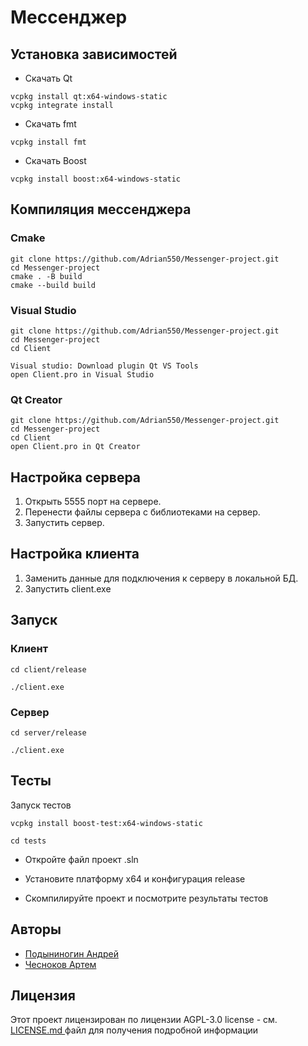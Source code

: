 # Мессенджер 


## Установка зависимостей
* Скачать Qt
```
vcpkg install qt:x64-windows-static
vcpkg integrate install
```
* Скачать fmt
```
vcpkg install fmt
```
* Скачать Boost
```
vcpkg install boost:x64-windows-static
```

## Компиляция мессенджера

### Cmake
```
git clone https://github.com/Adrian550/Messenger-project.git
cd Messenger-project
cmake . -B build
cmake --build build
```

### Visual Studio

```
git clone https://github.com/Adrian550/Messenger-project.git
cd Messenger-project
cd Client

Visual studio: Download plugin Qt VS Tools
open Client.pro in Visual Studio
```

### Qt Creator

```
git clone https://github.com/Adrian550/Messenger-project.git
cd Messenger-project
cd Client
open Client.pro in Qt Creator
```

## Настройка сервера
1) Открыть 5555 порт на сервере.
2) Перенести файлы сервера с библиотеками на сервер.
3) Запустить сервер.

## Настройка клиента
1) Заменить данные для подключения к серверу в локальной БД.
2) Запустить client.exe

## Запуск
### Клиент
```
cd client/release

./client.exe
```
### Сервер
```
cd server/release

./client.exe
```

## Тесты

Запуск тестов

```
vcpkg install boost-test:x64-windows-static
```

```cd tests```

* Откройте файл проект .sln

* Установите платформу x64 и конфигурация release

* Скомпилируйте проект и посмотрите результаты тестов


## Авторы

- [Подыниногин Андрей](https://github.com/Adrian550)
- [Чесноков Артем](https://github.com/RTMchs)

## Лицензия

Этот проект лицензирован по лицензии AGPL-3.0 license - см. [LICENSE.md ](LICENSE.md ) файл для получения подробной информации
